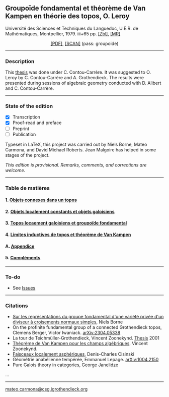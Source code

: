## Groupoïde fondamental et théorème de Van Kampen en théorie des topos, O. Leroy

Université des Sciences et Techniques du Languedoc, U.E.R. de Mathématiques, Montpellier, 1979. iii+65 pp. <a href="https://zbmath.org/?q=an:0511.18002" target="_blank">[Zbl]</a>, <a href="https://mathscinet.ams.org/mathscinet-getitem?mr=587312" target="_blank">[MR]</a>

<p align="center">
  <a href="https://github.com/carmonamateo/leroy/raw/main/leroy.pdf" target="_blank">[PDF]</a>, <a href="https://plmbox.math.cnrs.fr/f/7ffa366379144dd4bacc/?dl=1" target="_blank">[SCAN]</a> (pass: groupoide)
</p>

---

### Description

This [thesis](https://www.genealogy.math.ndsu.nodak.edu/id.php?id=90399) was done under C. Contou-Carrère. It was suggested to O. Leroy by C. Contou-Carrère and A. Grothendieck.
The results were presented during sessions of algebraic geometry conducted with D. Alibert and C. Contou-Carrère. <br>


---

### State of the edition
- [x] Transcription
- [x] Proof-read and preface
- [ ] Preprint
- [ ] Publication

Typeset in LaTeX, this project was carried out by Niels Borne, Mateo Carmona, and David Michael Roberts. Jean Malgoire has helped in some stages of the project.

_This edition is provisional. Remarks, comments, and corrections are welcome._

---

### Table de matières
      
#### 1. [Objets connexes dans un topos](https://github.com/carmonamateo/leroy/blob/main/chapters/1.tex)

#### 2. [Objets localement constants et objets galoisiens](https://github.com/carmonamateo/leroy/blob/main/chapters/2.tex)

#### 3. [Topos locaement galoisiens et groupoïde fondamental](https://github.com/carmonamateo/leroy/blob/main/chapters/3.tex)

#### 4. [Limites inductives de topos et théorème de Van Kampen](https://github.com/carmonamateo/leroy/blob/main/chapters/4.tex)

#### A. [Appendice](https://github.com/carmonamateo/leroy/blob/main/chapters/app.tex)

#### 5. [Compléments](https://github.com/carmonamateo/leroy/blob/main/chapters/5.tex)

---

### To-do

- See [Issues](https://github.com/carmonamateo/leroy/issues)

---

### Citations

- [Sur les représentations du groupe fondamental d'une variété privée d'un diviseur à croisements normaux simples](http://math.univ-lille1.fr/~borne/Recherche/SimpNormCros.pdf), Niels Borne
- On the profinite fundamental group of a connected Grothendieck topos, Clemens Berger, Victor Iwaniack. [arXiv:2304.05338](https://arxiv.org/abs/2304.05338)
- La tour de Teichmüller-Grothendieck, Vincent Zoonekynd. [Thesis](http://zoonek.free.fr/Ecrits/) 2001
- [Théorème de Van Kampen pour les champs algébriques](http://www.numdam.org/item/AMBP_2002__9_1_101_0/). Vincent Zoonekynd.
- [Faisceaux localement asphériques](https://cisinski.app.uni-regensburg.de/mtest2.pdf), Denis-Charles Cisinski
- Géométrie anabélienne tempérée, Emmanuel Lepage. [arXiv:1004.2150](https://arxiv.org/abs/1004.2150)
- Pure Galois theory in categories, George Janelidze

...

---

mateo.carmona@csg.igrothendieck.org

